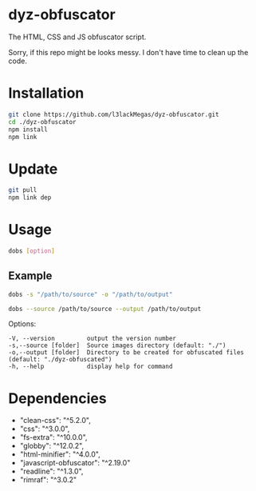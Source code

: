 # dyz-obfuscator
The HTML, CSS and JS obfuscator script.

Sorry, if this repo might be looks messy. I don't have time to clean up the code.

# Installation
```bash
git clone https://github.com/l3lackMegas/dyz-obfuscator.git
cd ./dyz-obfuscator
npm install
npm link
```

# Update
 ```bash
git pull
npm link dep
 ```
 
# Usage
 ```bash
 dobs [option]
 ```
 
 ## Example
 ```bash
dobs -s "/path/to/source" -o "/path/to/output"
```
```bash
dobs --source /path/to/source --output /path/to/output
```
 
 Options:
 ```
 -V, --version         output the version number
 -s,--source [folder]  Source images directory (default: "./")
 -o,--output [folder]  Directory to be created for obfuscated files (default: "./dyz-obfuscated")
 -h, --help            display help for command
 ```
  
# Dependencies
- "clean-css": "^5.2.0",
- "css": "^3.0.0",
- "fs-extra": "^10.0.0",
- "globby": "^12.0.2",
- "html-minifier": "^4.0.0",
- "javascript-obfuscator": "^2.19.0"
- "readline": "^1.3.0",
- "rimraf": "^3.0.2"
